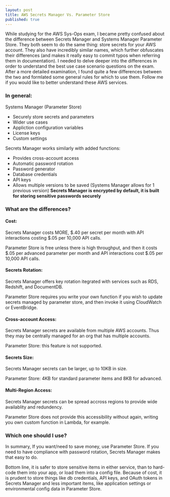 ```yaml
---
layout: post
title: AWS Secrets Manager Vs. Parameter Store
published: true
---
```

While studying for the AWS Sys-Ops exam, I became pretty confused about the difference between Secrets Manager and Systems Manager Parameter Store. They both seem to do the same thing: store secrets for your AWS account. They also have incredibly similar names, which further obfuscates their differences (and makes it really easy to commit typos when referring them in documentation). I needed to delve deeper into the differences in order to understand the best use case scenario questions on the exam. After a more detailed examination, I found quite a few differences between the two and formlated some general rules for which to use them. Follow me if you would like to better understand these AWS services.

### In general:
Systems Manager (Parameter Store)
- Securely store secrets and parameters
- Wider use cases
- Appliction configuration variables
- License keys
- Custom settings

Secrets Manager works similarly with added functions:
- Provides cross-account access
- Automatic password rotation
- Password generator
- Database credentials
- API keys
- Allows multiple versions to be saved (Systems Manager allows for 1 previous version)
**Secrets Manager is encrypted by default, it is built for storing sensitive passwords securely**

### What are the differences?
#### Cost:
Secrets Manager costs MORE, \$.40 per secret per month with API interactions costing \$.05 per 10,000 API calls.

Parameter Store is free unless there is high throughput, and then it costs \$.05 per advanced parameter per month and API interactions cost \$.05 per 10,000 API calls.

#### Secrets Rotation:
Secrets Manager offers key rotation itegrated with services such as RDS, Redshift, and DocumentDB.

Parameter Store requires you write your own function if you wish to update secrets managed by parameter store, and then invoke it using CloudWatch or EventBridge.

#### Cross-account Access:
Secrets Manager secrets are available from multiple AWS accounts. Thus they may be centrally managed for an org that has multiple accounts.

Parameter Store: this feature is not supported.

#### Secrets Size:
Secrets Manager secrets can be larger, up to 10KB in size.

Parameter Store: 4KB for standard parameter items and 8KB for advanced.

#### Multi-Region Access:
Secrets Manager secrets can be spread accross regions to provide wide availablity and redundency.

Parameter Store does not provide this accessibility without again, writing you own custom function in Lambda, for example.

### Which one should I use?
In summary,
If you want/need to save money, use Parameter Store.
If you need to have compliance with password rotation, Secrets Manager makes that easy to do.

Bottom line, it is safer to store sensitive items  in either service, than to hard-code them into your app, or load them into a config file. Because of cost, it is prudent to store things like db credentials, API keys, and OAuth tokens in Secrets Manager and less important items, like application settings or environmental config data in Parameter Store.


